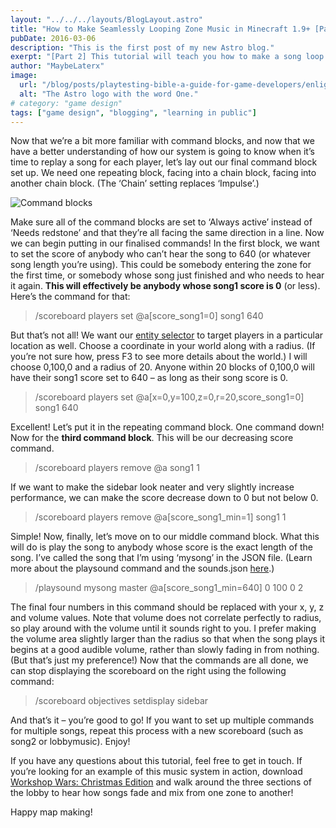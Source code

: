 ```yaml
---
layout: "../../../layouts/BlogLayout.astro"
title: "How to Make Seamlessly Looping Zone Music in Minecraft 1.9+ [Part 2]"
pubDate: 2016-03-06
description: "This is the first post of my new Astro blog."
exerpt: "[Part 2] This tutorial will teach you how to make a song loop in a specific area, much like other games do – in a peaceful overworld area, peaceful music will play, and once you enter a cave or dungeon more ominous music loops – as smoothly and seamlessly as possible!"
author: "MaybeLaterx"
image:
  url: "/blog/posts/playtesting-bible-a-guide-for-game-developers/enlightening-book.jpg"
  alt: "The Astro logo with the word One."
# category: "game design"
tags: ["game design", "blogging", "learning in public"]
---
```


Now that we’re a bit more familiar with command blocks, and now that we have a better understanding of how our system is going to know when it’s time to replay a song for each player, let’s lay out our final command block set up. We need one <span class="text-purple-500 bg-purple-200 font-medium py-1 px-1.5 rounded-sm">repeating block</span>, facing into a <span class="text-teal-700 bg-teal-200 font-medium  py-1 px-1.5 rounded-sm">chain block</span>, facing into another <span class="text-teal-700 bg-teal-200 font-medium  py-1 px-1.5 rounded-sm">chain block</span>. (The ‘Chain’ setting replaces ‘Impulse’.)

![Command blocks](/blog/posts/howtomakeseamlesslyloopingmusicpart2/commandblocks.png)

Make sure all of the command blocks are set to ‘Always active’ instead of ‘Needs redstone’ and that they’re all facing the same direction in a line. Now we can begin putting in our finalised commands! In the first block, we want to set the score of anybody who can’t hear the song to 640 (or whatever song length you’re using). This could be somebody entering the zone for the first time, or somebody whose song just finished and who needs to hear it again. **This will effectively be anybody whose song1 score is 0** (or less). Here’s the command for that:

> /scoreboard players set @a[score_song1=0] song1 640

But that’s not all! We want our [entity selector](/blog/redstone/help-a-basic-introduction-to-command-blocks-for-map-makers#ats) to target players in a particular location as well. Choose a coordinate in your world along with a radius. (If you’re not sure how, press F3 to see more details about the world.) I will choose 0,100,0 and a radius of 20. Anyone within 20 blocks of 0,100,0 will have their song1 score set to 640 – as long as their song score is 0.

> /scoreboard players set @a[x=0,y=100,z=0,r=20,score_song1=0] song1 640

Excellent! Let’s put it in the repeating command block. One command down! Now for the **third command block**. This will be our decreasing score command.

> /scoreboard players remove @a song1 1

If we want to make the sidebar look neater and very slightly increase performance, we can make the score decrease down to 0 but not below 0.

> /scoreboard players remove @a[score_song1_min=1] song1 1

Simple! Now, finally, let’s move on to our middle command block. What this will do is play the song to anybody whose score is the exact length of the song. I’ve called the song that I’m using ‘mysong’ in the JSON file. (Learn more about the playsound command and the sounds.json [here](/blog/sound/importing-custom-sounds-into-minecraft/).)

> /playsound mysong master @a[score_song1_min=640] 0 100 0 2

The final four numbers in this command should be replaced with your x, y, z and volume values. Note that volume does not correlate perfectly to radius, so play around with the volume until it sounds right to you. I prefer making the volume area slightly larger than the radius so that when the song plays it begins at a good audible volume, rather than slowly fading in from nothing. (But that’s just my preference!) Now that the commands are all done, we can stop displaying the scoreboard on the right using the following command:

> /scoreboard objectives setdisplay sidebar

And that’s it – you’re good to go! If you want to set up multiple commands for multiple songs, repeat this process with a new scoreboard (such as song2 or lobbymusic). Enjoy!

If you have any questions about this tutorial, feel free to get in touch. If you’re looking for an example of this music system in action, download [Workshop Wars: Christmas Edition](/maps/workshopwarschristmasedition/) and walk around the three sections of the lobby to hear how songs fade and mix from one zone to another!

Happy map making!
